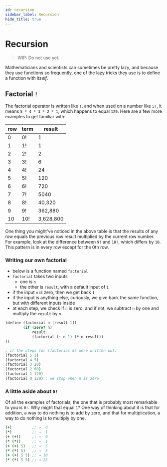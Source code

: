 ```yaml
---
id: recursion
sidebar_label: Recursion
hide_title: true
---
```


# Recursion

> WIP: Do not use yet.

Mathematicians and scientists can sometimes be pretty lazy, and because they use
functions so frequently, one of the lazy tricks they use is to define a function
with _itself_.

## Factorial `!`

The factorial operator is written like `!`, and when used on a number like `5!`,
it means `5 * 4 * 3 * 2 * 1`, which happens to equal `120`. Here are a few more
examples to get familiar with:

row    | term | result
------ | ---- | ------
0      |  0!  | 1
1      |  1!  | 1
2      |  2!  | 2
3      |  3!  | 6
4      |  4!  | 24
5      |  5!  | 120
6      |  6!  | 720
7      |  7!  | 5040
8      |  8!  | 40,320
9      |  9!  | 362,880
10     | 10!  | 3,628,800

One thing you might've noticed in the above table is that the results of any row
equals the previous row result multiplied by the current row number. For
example, look at the difference between `9!` and `10!`, which differs by `10`.
This pattern is in every row except for the 0th row.

### Writing our own factorial

* below is a function named `factorial`
* `factorial` takes two inputs
   - one is `n`
   - the other is `result`, with a default input of `1`
* if the input `n` is zero, then we get back `1`
* if the input is anything else, curiously, we give back the same function, but
  with different inputs inside
* at each step, we check if `n` is zero, and if not, we subtract `n` by one and
  multiply the `result` by `n`

``` clojure
(define (factorial n [result 1])
        (if (zero? n)
            result
            (factorial (- n 1) (* n result))
))

; if the steps for (factorial 5) were written out:
(factorial 5 1)
(factorial 4 5)
(factorial 3 20)
(factorial 2 60)
(factorial 1 120)
(factorial 0 120) ; we stop when n is zero
```

### A little aside about `0!`

Of all the examples of factorials, the one that is probably most remarkable to
you is `0!`. Why might that equal `1`? One way of thinking about it is that for
addition, a way to do nothing is to add by zero, and that for multiplication,
a way to do nothing is to multiply by one.

``` clojure
(+)         ;; →  0
(*)         ;; →  1
(+ (+))     ;; →  0
(* (*))     ;; →  1
(+ (+) 5)   ;; →  5
(* (*) 5)   ;; →  5
(+ (+) 5 5) ;; → 10
(* (*) 5 5) ;; → 25
```
